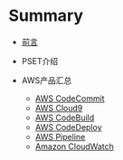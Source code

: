 # Summary

* [前言](README.md)
* PSET介绍
    
* AWS产品汇总
    * [AWS CodeCommit](aws-codecommit.md)
    * [AWS Cloud9](aws-cloud9.md)
    * [AWS CodeBuild](aws-codebuild.md)
    * [AWS CodeDeploy](aws-codedeploy.md)
    * [AWS Pipeline](aws-pipeline.md)
    * [Amazon CloudWatch](amazon-cloudwatch.md)

